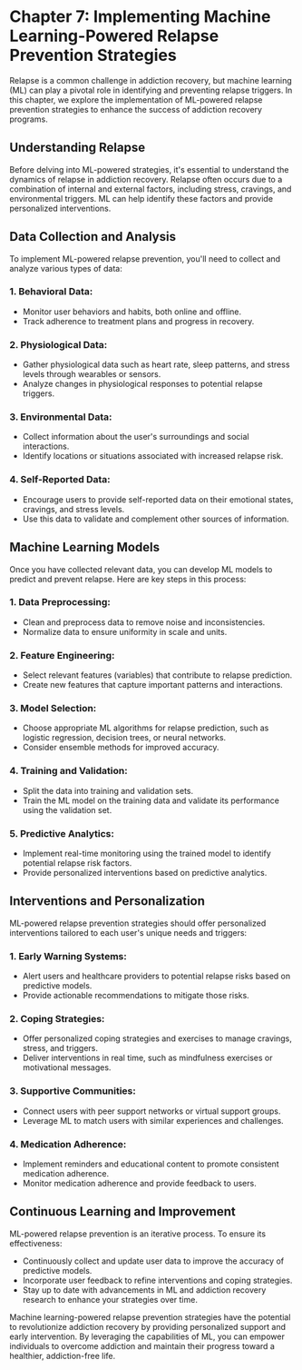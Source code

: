 Chapter 7: Implementing Machine Learning-Powered Relapse Prevention Strategies
==============================================================================

Relapse is a common challenge in addiction recovery, but machine learning (ML) can play a pivotal role in identifying and preventing relapse triggers. In this chapter, we explore the implementation of ML-powered relapse prevention strategies to enhance the success of addiction recovery programs.

**Understanding Relapse**
-------------------------

Before delving into ML-powered strategies, it's essential to understand the dynamics of relapse in addiction recovery. Relapse often occurs due to a combination of internal and external factors, including stress, cravings, and environmental triggers. ML can help identify these factors and provide personalized interventions.

**Data Collection and Analysis**
--------------------------------

To implement ML-powered relapse prevention, you'll need to collect and analyze various types of data:

### **1. Behavioral Data:**

* Monitor user behaviors and habits, both online and offline.
* Track adherence to treatment plans and progress in recovery.

### **2. Physiological Data:**

* Gather physiological data such as heart rate, sleep patterns, and stress levels through wearables or sensors.
* Analyze changes in physiological responses to potential relapse triggers.

### **3. Environmental Data:**

* Collect information about the user's surroundings and social interactions.
* Identify locations or situations associated with increased relapse risk.

### **4. Self-Reported Data:**

* Encourage users to provide self-reported data on their emotional states, cravings, and stress levels.
* Use this data to validate and complement other sources of information.

**Machine Learning Models**
---------------------------

Once you have collected relevant data, you can develop ML models to predict and prevent relapse. Here are key steps in this process:

### **1. Data Preprocessing:**

* Clean and preprocess data to remove noise and inconsistencies.
* Normalize data to ensure uniformity in scale and units.

### **2. Feature Engineering:**

* Select relevant features (variables) that contribute to relapse prediction.
* Create new features that capture important patterns and interactions.

### **3. Model Selection:**

* Choose appropriate ML algorithms for relapse prediction, such as logistic regression, decision trees, or neural networks.
* Consider ensemble methods for improved accuracy.

### **4. Training and Validation:**

* Split the data into training and validation sets.
* Train the ML model on the training data and validate its performance using the validation set.

### **5. Predictive Analytics:**

* Implement real-time monitoring using the trained model to identify potential relapse risk factors.
* Provide personalized interventions based on predictive analytics.

**Interventions and Personalization**
-------------------------------------

ML-powered relapse prevention strategies should offer personalized interventions tailored to each user's unique needs and triggers:

### **1. Early Warning Systems:**

* Alert users and healthcare providers to potential relapse risks based on predictive models.
* Provide actionable recommendations to mitigate those risks.

### **2. Coping Strategies:**

* Offer personalized coping strategies and exercises to manage cravings, stress, and triggers.
* Deliver interventions in real time, such as mindfulness exercises or motivational messages.

### **3. Supportive Communities:**

* Connect users with peer support networks or virtual support groups.
* Leverage ML to match users with similar experiences and challenges.

### **4. Medication Adherence:**

* Implement reminders and educational content to promote consistent medication adherence.
* Monitor medication adherence and provide feedback to users.

**Continuous Learning and Improvement**
---------------------------------------

ML-powered relapse prevention is an iterative process. To ensure its effectiveness:

* Continuously collect and update user data to improve the accuracy of predictive models.
* Incorporate user feedback to refine interventions and coping strategies.
* Stay up to date with advancements in ML and addiction recovery research to enhance your strategies over time.

Machine learning-powered relapse prevention strategies have the potential to revolutionize addiction recovery by providing personalized support and early intervention. By leveraging the capabilities of ML, you can empower individuals to overcome addiction and maintain their progress toward a healthier, addiction-free life.
